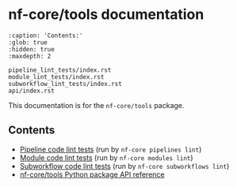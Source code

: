 # nf-core/tools documentation

```{toctree}
:caption: 'Contents:'
:glob: true
:hidden: true
:maxdepth: 2

pipeline_lint_tests/index.rst
module_lint_tests/index.rst
subworkflow_lint_tests/index.rst
api/index.rst
```

This documentation is for the `nf-core/tools` package.

## Contents

- [Pipeline code lint tests](pipeline_lint_tests/index.md) (run by `nf-core pipelines lint`)
- [Module code lint tests](module_lint_tests/index.md) (run by `nf-core modules lint`)
- [Subworkflow code lint tests](subworkflow_lint_tests/index.md) (run by `nf-core subworkflows lint`)
- [nf-core/tools Python package API reference](api/index.md)
